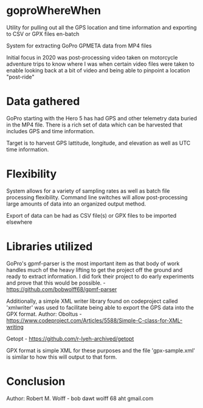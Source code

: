 # goproWhereWhen
 Utility for pulling out all the GPS location and time information and exporting to CSV or GPX files en-batch

 System for extracting GoPro GPMETA data from MP4 files

 Initial focus in 2020 was post-processing video taken on motorcycle adventure
 trips to know where I was when certain video files were taken to enable looking
 back at a bit of video and being able to pinpoint a location "post-ride"

# Data gathered
 GoPro starting with the Hero 5 has had GPS and other telemetry data buried in the MP4 file.
 There is a rich set of data which can be harvested that includes GPS and time information.

 Target is to harvest GPS lattitude, longitude, and elevation as well as UTC time information.

# Flexibility
 System allows for a variety of sampling rates as well as batch file processing flexibility.
 Command line switches will allow post-processing large amounts of data into an organized output method.

 Export of data can be had as CSV file(s) or GPX files to be imported elsewhere

# Libraries utilized
 GoPro's gpmf-parser is the most important item as that body of work handles much of the heavy lifting
 to get the project off the ground and ready to extract information. I did fork their project to do 
 early experiments and prove that this would be possible. - https://github.com/bobwolff68/gpmf-parser

 Additionally, a simple XML writer library found on codeproject called 'xmlwriter' was used to facilitate
 being able to export the GPS data into the GPX format. Author: Oboltus - https://www.codeproject.com/Articles/5588/Simple-C-class-for-XML-writing

 Getopt - https://github.com/r-lyeh-archived/getopt

 GPX format is simple XML for these purposes and the file 'gpx-sample.xml' is similar to how this will output to that form.

# Conclusion
 Author: Robert M. Wolff - bob dawt wolff 68 aht gmail.com
